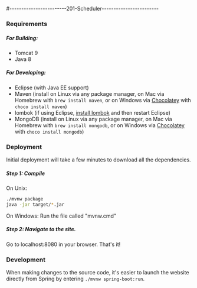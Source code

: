 #------------------------201-Scheduler------------------------  

### Requirements
##### For Building:
* Tomcat 9
* Java 8

##### For Developing:
* Eclipse (with Java EE support)
* Maven (install on Linux via any package manager, on Mac via Homebrew with `brew install maven`, or on Windows via [Chocolatey](https://chocolatey.org/install) with `choco install maven`)
* lombok (if using Eclipse, [install lombok](https://www.vogella.com/tutorials/Lombok/article.html#lombok-eclipse) and then restart Eclipse)
* MongoDB (install on Linux via any package manager, on Mac via Homebrew with `brew install mongodb`, or on Windows via [Chocolatey](https://chocolatey.org/install) with `choco install mongodb`)

### Deployment
Initial deployment will take a few minutes to download all the dependencies.
##### Step 1: Compile
On Unix:
```bash
./mvnw package
java -jar target/*.jar
```  
On Windows: Run the file called "mvnw.cmd"
##### Step 2: Navigate to the site.
Go to localhost:8080 in your browser. That's it!

### Development
When making changes to the source code, it's easier to launch the website directly from Spring by entering `./mvnw spring-boot:run`.